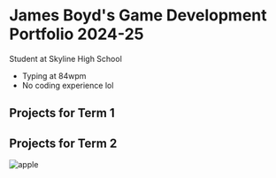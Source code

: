 # James Boyd's Game Development Portfolio 2024-25
Student at Skyline High School
* Typing at 84wpm
* No coding experience lol

## Projects for Term 1

## Projects for Term 2

![apple](https://www.applesfromny.com/wp-content/uploads/2020/05/20Ounce_NYAS-Apples2.png)

